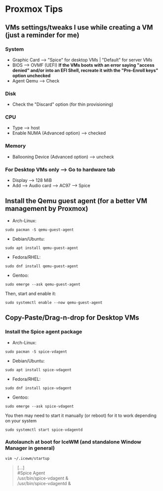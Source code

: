 # Proxmox Tips

## VMs settings/tweaks I use while creating a VM (just a reminder for me)

### System

- Graphic Card --> "Spice" for desktop VMs | "Default" for server VMs 
- BIOS --> OVMF (UEFI) **If the VMs boots with an error saying "access denied" and/or into an EFI Shell, recreate it with the "Pre-Enroll keys" option unchecked**
- Agent Qemu --> Check

### Disk

- Check the "Discard" option (for thin provisioning)

### CPU

- Type --> host
- Enable NUMA (Advanced option) --> checked

### Memory

- Ballooning Device (Advanced option) --> uncheck

### For Desktop VMs only --> Go to hardware tab

- Display --> 128 MiB
- Add --> Audio card --> AC97 --> Spice

## Install the Qemu guest agent (for a better VM management by Proxmox)

- Arch-Linux:  

```
sudo pacman -S qemu-guest-agent
```

- Debian/Ubuntu:  

```
sudo apt install qemu-guest-agent
```

- Fedora/RHEL:  

```
sudo dnf install qemu-guest-agent
```

- Gentoo:  

```
sudo emerge --ask qemu-guest-agent
```

Then, start and enable it:  

```
sudo systemctl enable --now qemu-guest-agent
```

## Copy-Paste/Drag-n-drop for Desktop VMs

### Install the Spice agent package

- Arch-Linux:  

```
sudo pacman -S spice-vdagent
```

- Debian/Ubuntu: 

```
sudo apt install spice-vdagent
```

- Fedora/RHEL:  

```
sudo dnf install spice-vdagent
```

- Gentoo:  

```
sudo emerge --ask spice-vdagent
```

You then may need to start it manually (or reboot) for it to work depending on your system

```
sudo systemctl start spice-vdagentd
```

### Autolaunch at boot for IceWM (and standalone Window Manager in general)

```
vim ~/.icewm/startup
```

> [...]  
> #Spice Agent  
> /usr/bin/spice-vdagent &  
> /usr/bin/spice-vdagentd & 
